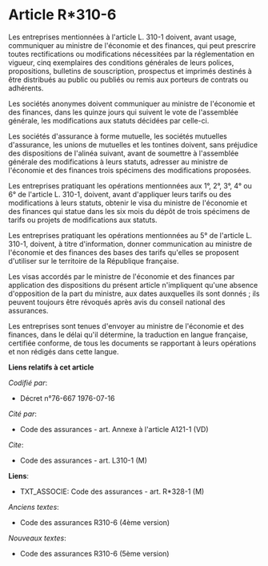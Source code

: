 # Article R*310-6

Les entreprises mentionnées à l'article L. 310-1 doivent, avant usage, communiquer au ministre de l'économie et des finances,
qui peut prescrire toutes rectifications ou modifications nécessitées par la réglementation en vigueur, cinq exemplaires des
conditions générales de leurs polices, propositions, bulletins de souscription, prospectus et imprimés destinés à être
distribués au public ou publiés ou remis aux porteurs de contrats ou adhérents.

Les sociétés anonymes doivent communiquer au ministre de l'économie et des finances, dans les quinze jours qui suivent le
vote de l'assemblée générale, les modifications aux statuts décidées par celle-ci.

Les sociétés d'assurance à forme mutuelle, les sociétés mutuelles d'assurance, les unions de mutuelles et les tontines
doivent, sans préjudice des dispositions de l'alinéa suivant, avant de soumettre à l'assemblée générale des modifications à
leurs statuts, adresser au ministre de l'économie et des finances trois spécimens des modifications proposées.

Les entreprises pratiquant les opérations mentionnées aux 1°, 2°, 3°, 4° ou 6° de l'article L. 310-1, doivent, avant
d'appliquer leurs tarifs ou des modifications à leurs statuts, obtenir le visa du ministre de l'économie et des finances qui
statue dans les six mois du dépôt de trois spécimens de tarifs ou projets de modifications aux statuts.

Les entreprises pratiquant les opérations mentionnées au 5° de l'article L. 310-1, doivent, à titre d'information, donner
communication au ministre de l'économie et des finances des bases des tarifs qu'elles se proposent d'utiliser sur le
territoire de la République française.

Les visas accordés par le ministre de l'économie et des finances par application des dispositions du présent article
n'impliquent qu'une absence d'opposition de la part du ministre, aux dates auxquelles ils sont donnés ; ils peuvent toujours
être révoqués après avis du conseil national des assurances.

Les entreprises sont tenues d'envoyer au ministre de l'économie et des finances, dans le délai qu'il détermine, la traduction
en langue française, certifiée conforme, de tous les documents se rapportant à leurs opérations et non rédigés dans cette
langue.

**Liens relatifs à cet article**

_Codifié par_:

  - Décret n°76-667 1976-07-16

_Cité par_:

  - Code des assurances - art. Annexe à l'article A121-1 (VD)

_Cite_:

  - Code des assurances - art. L310-1 (M)

**Liens**:

  - TXT_ASSOCIE: Code des assurances - art. R*328-1 (M)

_Anciens textes_:

  - Code des assurances R310-6 (4ème version)

_Nouveaux textes_:

  - Code des assurances R310-6 (5ème version)
